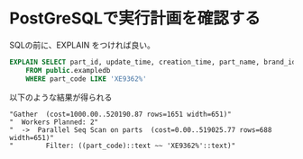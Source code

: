 # PostGreSQLで実行計画を確認する

SQLの前に、EXPLAIN をつければ良い。

```sql
EXPLAIN SELECT part_id, update_time, creation_time, part_name, brand_id
	FROM public.exampledb
	WHERE part_code LIKE 'XE9362%'
```

以下のような結果が得られる

```
"Gather  (cost=1000.00..520190.87 rows=1651 width=651)"
"  Workers Planned: 2"
"  ->  Parallel Seq Scan on parts  (cost=0.00..519025.77 rows=688 width=651)"
"        Filter: ((part_code)::text ~~ 'XE9362%'::text)"
```
